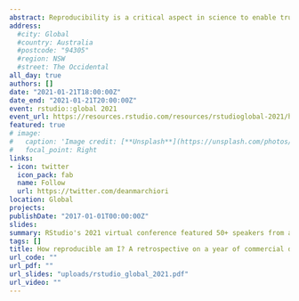 ```yaml
---
abstract: Reproducibility is a critical aspect in science to enable trust & communication. In R, many tools exist to bring in the best practices of reproducibility into the hands of data scientists. However, outside of a research setting, how does reproducibility hold up in commercial data science projects? In this talk I take an honest retrospective of my own commercial R projects in the last year. I look at the various types of analyses completed, and which workflows were selected and why. Through this process we can learn how workflow choices may help in the short term but hinder in the long term. More importantly what can be done strike the balance between progress and perfection when doing data science in the wild?
address:
  #city: Global
  #country: Australia
  #postcode: "94305"
  #region: NSW
  #street: The Occidental
all_day: true
authors: []
date: "2021-01-21T18:00:00Z"
date_end: "2021-01-21T20:00:00Z"
event: rstudio::global 2021
event_url: https://resources.rstudio.com/resources/rstudioglobal-2021/how-reproducible-am-i-a-retrospective-on-a-year-of-commercial-data-science-projects-in-r/
featured: true
# image:
#   caption: 'Image credit: [**Unsplash**](https://unsplash.com/photos/bzdhc5b3Bxs)'
#   focal_point: Right
links:
- icon: twitter
  icon_pack: fab
  name: Follow
  url: https://twitter.com/deanmarchiori
location: Global
projects:
publishDate: "2017-01-01T00:00:00Z"
slides: 
summary: RStudio's 2021 virtual conference featured 50+ speakers from around the world, live Q&As, and social times for the 12,000 attendees to connect.
tags: []
title: How reproducible am I? A retrospective on a year of commercial data science projects in R
url_code: ""
url_pdf: ""
url_slides: "uploads/rstudio_global_2021.pdf"
url_video: ""
---
```

